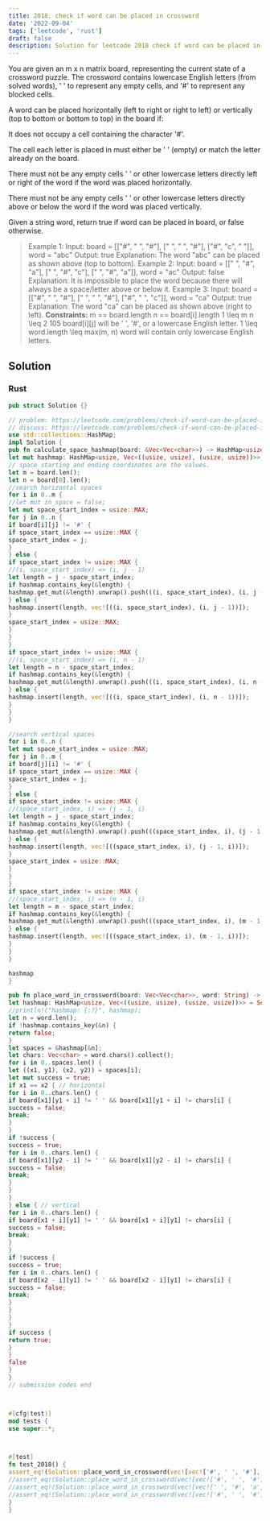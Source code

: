 ```yaml
---
title: 2018. check if word can be placed in crossword
date: '2022-09-04'
tags: ['leetcode', 'rust']
draft: false
description: Solution for leetcode 2018 check if word can be placed in crossword
---
```



You are given an m x n matrix board, representing the current state of a crossword puzzle. The crossword contains lowercase English letters (from solved words), ' ' to represent any empty cells, and '#' to represent any blocked cells.



A word can be placed horizontally (left to right or right to left) or vertically (top to bottom or bottom to top) in the board if:



It does not occupy a cell containing the character '#'.

The cell each letter is placed in must either be ' ' (empty) or match the letter already on the board.

There must not be any empty cells ' ' or other lowercase letters directly left or right of the word if the word was placed horizontally.

There must not be any empty cells ' ' or other lowercase letters directly above or below the word if the word was placed vertically.

Given a string word, return true if word can be placed in board, or false otherwise.







> Example 1:
> Input: board <TeX>=</TeX> [["#", " ", "#"], [" ", " ", "#"], ["#", "c", " "]], word <TeX>=</TeX> "abc"
> Output: true
> Explanation: The word "abc" can be placed as shown above (top to bottom).
> Example 2:
> Input: board <TeX>=</TeX> [[" ", "#", "a"], [" ", "#", "c"], [" ", "#", "a"]], word <TeX>=</TeX> "ac"
> Output: false
> Explanation: It is impossible to place the word because there will always be a space/letter above or below it.
> Example 3:
> Input: board <TeX>=</TeX> [["#", " ", "#"], [" ", " ", "#"], ["#", " ", "c"]], word <TeX>=</TeX> "ca"
> Output: true
> Explanation: The word "ca" can be placed as shown above (right to left).
**Constraints:**
> m <TeX>=</TeX><TeX>=</TeX> board.length
> n <TeX>=</TeX><TeX>=</TeX> board[i].length
> 1 <TeX>\leq</TeX> m  n <TeX>\leq</TeX> 2  105
> board[i][j] will be ' ', '#', or a lowercase English letter.
> 1 <TeX>\leq</TeX> word.length <TeX>\leq</TeX> max(m, n)
> word will contain only lowercase English letters.


## Solution


### Rust
```rust
pub struct Solution {}

// problem: https://leetcode.com/problems/check-if-word-can-be-placed-in-crossword/
// discuss: https://leetcode.com/problems/check-if-word-can-be-placed-in-crossword/discuss/?currentPage=1&orderBy=most_votes&query=
use std::collections::HashMap;
impl Solution {
pub fn calculate_space_hashmap(board: &Vec<Vec<char>>) -> HashMap<usize, Vec<((usize, usize), (usize, usize))>> {
let mut hashmap: HashMap<usize, Vec<((usize, usize), (usize, usize))>> = HashMap::new(); // space length is key
// space starting and ending coordinates are the values.
let m = board.len();
let n = board[0].len();
//search horizontal spaces
for i in 0..m {
//let mut in_space = false;
let mut space_start_index = usize::MAX;
for j in 0..n {
if board[i][j] != '#' {
if space_start_index == usize::MAX {
space_start_index = j;
}
} else {
if space_start_index != usize::MAX {
//(i, space_start_index) => (i, j - 1)
let length = j - space_start_index;
if hashmap.contains_key(&length) {
hashmap.get_mut(&length).unwrap().push(((i, space_start_index), (i, j - 1)));
} else {
hashmap.insert(length, vec![((i, space_start_index), (i, j - 1))]);
}
space_start_index = usize::MAX;
}
}
}
if space_start_index != usize::MAX {
//(i, space_start_index) => (i, n - 1)
let length = n - space_start_index;
if hashmap.contains_key(&length) {
hashmap.get_mut(&length).unwrap().push(((i, space_start_index), (i, n - 1)));
} else {
hashmap.insert(length, vec![((i, space_start_index), (i, n - 1))]);
}
}
}

//search vertical spaces
for i in 0..n {
let mut space_start_index = usize::MAX;
for j in 0..m {
if board[j][i] != '#' {
if space_start_index == usize::MAX {
space_start_index = j;
}
} else {
if space_start_index != usize::MAX {
//(space_start_index, i) => (j - 1, i)
let length = j - space_start_index;
if hashmap.contains_key(&length) {
hashmap.get_mut(&length).unwrap().push(((space_start_index, i), (j - 1, i)));
} else {
hashmap.insert(length, vec![((space_start_index, i), (j - 1, i))]);
}
space_start_index = usize::MAX;
}
}
}
if space_start_index != usize::MAX {
//(space_start_index, i) => (m - 1, i)
let length = m - space_start_index;
if hashmap.contains_key(&length) {
hashmap.get_mut(&length).unwrap().push(((space_start_index, i), (m - 1, i)));
} else {
hashmap.insert(length, vec![((space_start_index, i), (m - 1, i))]);
}
}
}

hashmap
}

pub fn place_word_in_crossword(board: Vec<Vec<char>>, word: String) -> bool {
let hashmap: HashMap<usize, Vec<((usize, usize), (usize, usize))>> = Self::calculate_space_hashmap(&board);
//println!("hashmap: {:?}", hashmap);
let n = word.len();
if !hashmap.contains_key(&n) {
return false;
}
let spaces = &hashmap[&n];
let chars: Vec<char> = word.chars().collect();
for i in 0..spaces.len() {
let ((x1, y1), (x2, y2)) = spaces[i];
let mut success = true;
if x1 == x2 { // horizontal
for i in 0..chars.len() {
if board[x1][y1 + i] != ' ' && board[x1][y1 + i] != chars[i] {
success = false;
break;
}
}
if !success {
success = true;
for i in 0..chars.len() {
if board[x1][y2 - i] != ' ' && board[x1][y2 - i] != chars[i] {
success = false;
break;
}
}
}
} else { // vertical
for i in 0..chars.len() {
if board[x1 + i][y1] != ' ' && board[x1 + i][y1] != chars[i] {
success = false;
break;
}
}
if !success {
success = true;
for i in 0..chars.len() {
if board[x2 - i][y1] != ' ' && board[x2 - i][y1] != chars[i] {
success = false;
break;
}
}
}
}
if success {
return true;
}
}
false
}
}
// submission codes end



#[cfg(test)]
mod tests {
use super::*;



#[test]
fn test_2018() {
assert_eq!(Solution::place_word_in_crossword(vec![vec!['#', ' ', '#'], vec!['#', ' ', '#'], vec!['#', ' ', 'c']], "ca".to_string()), true);
//assert_eq!(Solution::place_word_in_crossword(vec![vec!['#', ' ', '#'], vec![' ', ' ', '#'], vec!['#', ' ', 'c']], "abc".to_string()), true);
//assert_eq!(Solution::place_word_in_crossword(vec![vec![' ', '#', 'a'], vec![' ', '#', 'c'], vec![' ', '#', 'a']], "ac".to_string()), false);
//assert_eq!(Solution::place_word_in_crossword(vec![vec!['#', ' ', '#'], vec![' ', ' ', '#'], vec!['#', ' ', 'c']], "ca".to_string()), true);
}
}

```
